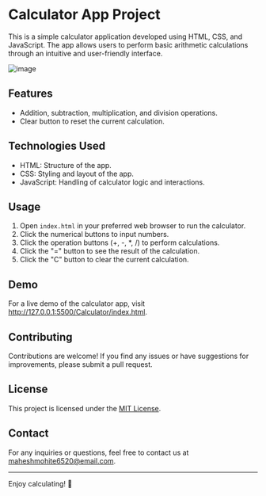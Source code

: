 # Calculator App Project

This is a simple calculator application developed using HTML, CSS, and JavaScript. The app allows users to perform basic arithmetic calculations through an intuitive and user-friendly interface.

![image](https://github.com/MaheshMohite6520/Calculator/assets/126685009/703e6c1b-7c04-4963-a342-47aac786d969)

## Features

- Addition, subtraction, multiplication, and division operations.
- Clear button to reset the current calculation.

## Technologies Used

- HTML: Structure of the app.
- CSS: Styling and layout of the app.
- JavaScript: Handling of calculator logic and interactions.

## Usage

1. Open `index.html` in your preferred web browser to run the calculator.
2. Click the numerical buttons to input numbers.
3. Click the operation buttons (+, -, *, /) to perform calculations.
4. Click the "=" button to see the result of the calculation.
5. Click the "C" button to clear the current calculation.

## Demo

For a live demo of the calculator app, visit http://127.0.0.1:5500/Calculator/index.html.

## Contributing

Contributions are welcome! If you find any issues or have suggestions for improvements, please submit a pull request.

## License

This project is licensed under the [MIT License](/LICENSE).

## Contact

For any inquiries or questions, feel free to contact us at maheshmohite6520@email.com.

---

Enjoy calculating! 🧮

